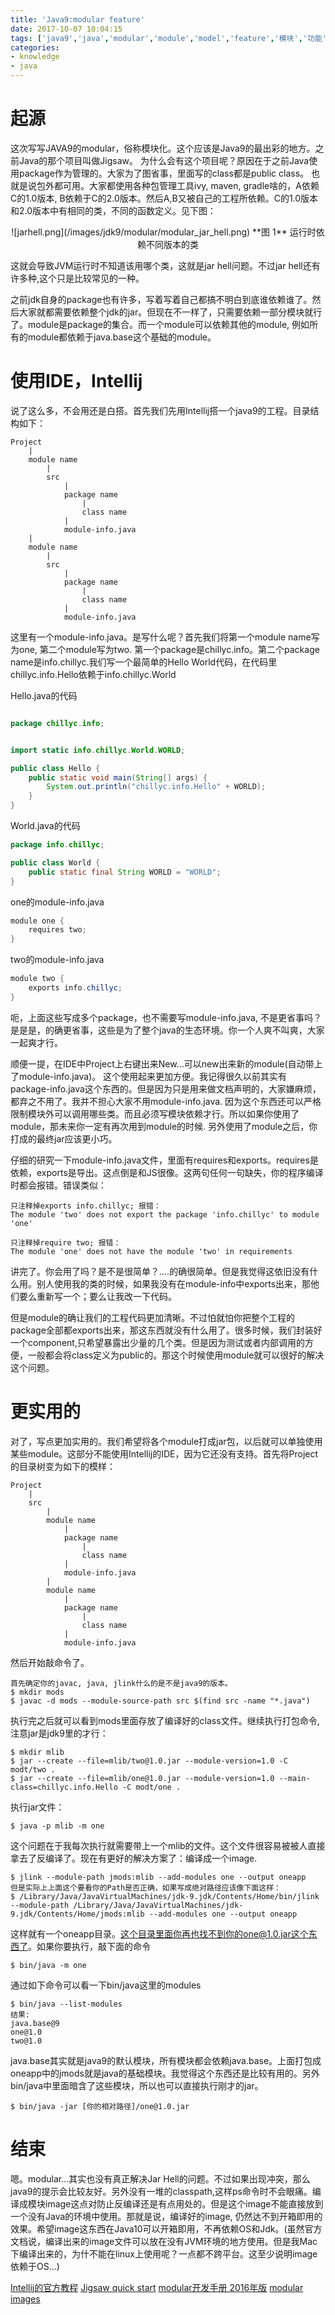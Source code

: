 ```yaml
---
title: 'Java9:modular feature'
date: 2017-10-07 10:04:15
tags: ['java9','java','modular','module','model','feature','模块','功能','package','包']
categories:
- knowledge
- java
---
```


# 起源
这次写写JAVA9的modular，俗称模块化。这个应该是Java9的最出彩的地方。之前Java的那个项目叫做Jigsaw。 为什么会有这个项目呢？原因在于之前Java使用package作为管理的。大家为了图省事，里面写的class都是public class。 也就是说包外都可用。大家都使用各种包管理工具ivy, maven, gradle啥的，A依赖C的1.0版本, B依赖于C的2.0版本。然后A,B又被自己的工程所依赖。C的1.0版本和2.0版本中有相同的类，不同的函数定义。见下图：

<div align=center>
![jarhell.png](/images/jdk9/modular/modular_jar_hell.png)
**图 1** 运行时依赖不同版本的类
</div>

这就会导致JVM运行时不知道该用哪个类，这就是jar hell问题。不过jar hell还有许多种,这个只是比较常见的一种。

之前jdk自身的package也有许多，写着写着自己都搞不明白到底谁依赖谁了。然后大家就都需要依赖整个jdk的jar。但现在不一样了，只需要依赖一部分模块就行了。module是package的集合。而一个module可以依赖其他的module, 例如所有的module都依赖于java.base这个基础的module。

# 使用IDE，Intellij
说了这么多，不会用还是白搭。首先我们先用Intellij搭一个java9的工程。目录结构如下：

```
Project
    |
    module name
        |
        src
            |
            package name
                |
                class name
			|
			module-info.java
    |
    module name
        |
        src
            |
            package name
                |
                class name
			|
			module-info.java

```

这里有一个module-info.java。是写什么呢？首先我们将第一个module name写为one, 第二个module写为two. 第一个package是chillyc.info。第二个package name是info.chillyc.我们写一个最简单的Hello World代码，在代码里chillyc.info.Hello依赖于info.chillyc.World


Hello.java的代码
```java

package chillyc.info;


import static info.chillyc.World.WORLD;

public class Hello {
    public static void main(String[] args) {
        System.out.println("chillyc.info.Hello" + WORLD);
    }
}

```

World.java的代码
```java
package info.chillyc;

public class World {
    public static final String WORLD = "WORLD";
}

```

one的module-info.java
```java
module one {
    requires two;
}

```

two的module-info.java
```java
module two {
    exports info.chillyc;
}
```
呃，上面这些写成多个package，也不需要写module-info.java, 不是更省事吗？是是是，的确更省事，这些是为了整个java的生态环境。你一个人爽不叫爽，大家一起爽才行。


顺便一提，在IDE中Project上右键出来New...可以new出来新的module(自动带上了module-info.java)。 这个使用起来更加方便。我记得很久以前其实有package-info.java这个东西的。但是因为只是用来做文档声明的，大家嫌麻烦，都弃之不用了。我并不担心大家不用module-info.java. 因为这个东西还可以严格限制模块外可以调用哪些类。而且必须写模块依赖才行。所以如果你使用了module，那未来你一定有再次用到module的时候. 另外使用了module之后，你打成的最终jar应该更小巧。


仔细的研究一下module-info.java文件，里面有requires和exports。requires是依赖，exports是导出。这点倒是和JS很像。这两句任何一句缺失，你的程序编译时都会报错。错误类似：

```shell
只注释掉exports info.chillyc; 报错：
The module 'two' does not export the package 'info.chillyc' to module 'one'

只注释掉require two; 报错：
The module 'one' does not have the module 'two' in requirements

```


讲完了。你会用了吗？是不是很简单？....的确很简单。但是我觉得这依旧没有什么用。别人使用我的类的时候，如果我没有在module-info中exports出来，那他们要么重新写一个；要么让我改一下代码。


但是module的确让我们的工程代码更加清晰。不过怕就怕你把整个工程的package全部都exports出来，那这东西就没有什么用了。很多时候，我们封装好一个component,只希望暴露出少量的几个类。但是因为测试或者内部调用的方便，一般都会将class定义为public的。那这个时候使用module就可以很好的解决这个问题。


# 更实用的

对了，写点更加实用的。我们希望将各个module打成jar包，以后就可以单独使用某些module。这部分不能使用Intellij的IDE，因为它还没有支持。首先将Project的目录树变为如下的模样：

```
Project
    |
    src
        |
        module name
            |
            package name
                |
                class name
            |
            module-info.java
    	|
    	module name
            |
            package name
                |
                class name
            |
            module-info.java
```

然后开始敲命令了。

```shell
首先确定你的javac, java, jlink什么的是不是java9的版本。
$ mkdir mods
$ javac -d mods --module-source-path src $(find src -name "*.java")

```
执行完之后就可以看到mods里面存放了编译好的class文件。继续执行打包命令,注意jar是jdk9里的才行：

```shell
$ mkdir mlib
$ jar --create --file=mlib/two@1.0.jar --module-version=1.0 -C modt/two .
$ jar --create --file=mlib/one@1.0.jar --module-version=1.0 --main-class=chillyc.info.Hello -C modt/one .
```

执行jar文件：

```shell
$ java -p mlib -m one
```

这个问题在于我每次执行就需要带上一个mlib的文件。这个文件很容易被被人直接拿去了反编译了。现在有更好的解决方案了：编译成一个image. 
```shell
$ jlink --module-path jmods:mlib --add-modules one --output oneapp
但是实际上上面这个要看你的Path是否正确，如果写成绝对路径应该像下面这样：
$ /Library/Java/JavaVirtualMachines/jdk-9.jdk/Contents/Home/bin/jlink --module-path /Library/Java/JavaVirtualMachines/jdk-9.jdk/Contents/Home/jmods:mlib --add-modules one --output oneapp
```

这样就有一个oneapp目录。这个目录里面你再也找不到你的one@1.0.jar这个东西了。如果你要执行，敲下面的命令
```shell
$ bin/java -m one
```
通过如下命令可以看一下bin/java这里的modules
```shell
$ bin/java --list-modules
结果:
java.base@9
one@1.0
two@1.0
```

java.base其实就是java9的默认模块，所有模块都会依赖java.base。上面打包成oneapp中的jmods就是java的基础模块。我觉得这个东西还是比较有用的。另外bin/java中里面暗含了这些模块，所以也可以直接执行刚才的jar。
```shell
$ bin/java -jar [你的相对路径]/one@1.0.jar 
```

# 结束

嗯。modular...其实也没有真正解决Jar Hell的问题。不过如果出现冲突，那么java9的提示会比较友好。另外没有一堆的classpath,这样ps命令时不会眼痛。编译成模块image这点对防止反编译还是有点用处的。但是这个image不能直接放到一个没有Java的环境中使用。那就是说，编译好的image, 仍然达不到开箱即用的效果。希望image这东西在Java10可以开箱即用，不再依赖OS和Jdk。(虽然官方文档说，编译出来的image文件可以放在没有JVM环境的地方使用。但是我Mac下编译出来的，为什不能在linux上使用呢？一点都不跨平台。这至少说明image依赖于OS...)



[Intellij的官方教程](https://blog.jetbrains.com/idea/2017/03/support-for-java-9-modules-in-intellij-idea-2017-1/)
[Jigsaw quick start](http://openjdk.java.net/projects/jigsaw/quick-start)
[modular开发手册 2016年版](http://openjdk.java.net/projects/jigsaw/talks/intro-modular-dev-j1-2016.pdf)
[modular images](http://openjdk.java.net/jeps/220)
